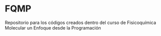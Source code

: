 # FQMP
Repositorio para los códigos creados dentro del curso de Fisicoquímica Molecular un Enfoque desde la Programación
